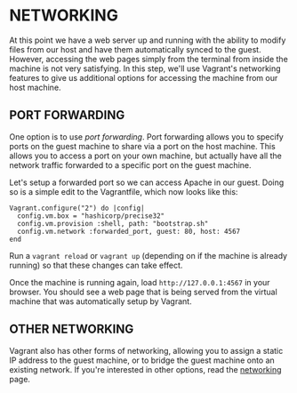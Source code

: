 # NETWORKING #
At this point we have a web server up and running with the ability to modify files from our host and have them automatically synced to the guest. However, accessing the web pages simply from the terminal from inside the machine is not very satisfying. In this step, we'll use Vagrant's networking features to give us additional options for accessing the machine from our host machine.

## PORT FORWARDING ##
One option is to use *port forwarding*. Port forwarding allows you to specify ports on the guest machine to share via a port on the host machine. This allows you to access a port on your own machine, but actually have all the network traffic forwarded to a specific port on the guest machine.

Let's setup a forwarded port so we can access Apache in our guest. Doing so is a simple edit to the Vagrantfile, which now looks like this:
```
Vagrant.configure("2") do |config|
  config.vm.box = "hashicorp/precise32"
  config.vm.provision :shell, path: "bootstrap.sh"
  config.vm.network :forwarded_port, guest: 80, host: 4567
end
```
Run a `vagrant reload` or `vagrant up` (depending on if the machine is already running) so that these changes can take effect.

Once the machine is running again, load `http://127.0.0.1:4567` in your browser. You should see a web page that is being served from the virtual machine that was automatically setup by Vagrant.

## OTHER NETWORKING ##

Vagrant also has other forms of networking, allowing you to assign a static IP address to the guest machine, or to bridge the guest machine onto an existing network. If you're interested in other options, read the [networking][networking] page.

[networking]: http://docs.vagrantup.com/v2/networking/